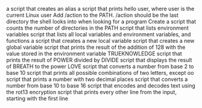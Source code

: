 a script that creates an alias
 a script that prints hello user, where user is the current Linux user
Add /action to the PATH. /action should be the last directory the shell looks into when looking for a program
Create a script that counts the number of directories in the PATH
script that lists environment variables
script that lists all local variables and environment variables, and functions
a script that creates a new local variable
script that creates a new global variable
script that prints the result of the addition of 128 with the value stored in the environment variable TRUEKNOWLEDGE
script that prints the result of POWER divided by DIVIDE
 script that displays the result of BREATH to the power LOVE
script that converts a number from base 2 to base 10
script that prints all possible combinations of two letters, except oo
script that prints a number with two decimal places
script that converts a number from base 10 to base 16
script that encodes and decodes text using the rot13 encryption
script that prints every other line from the input, starting with the first line
